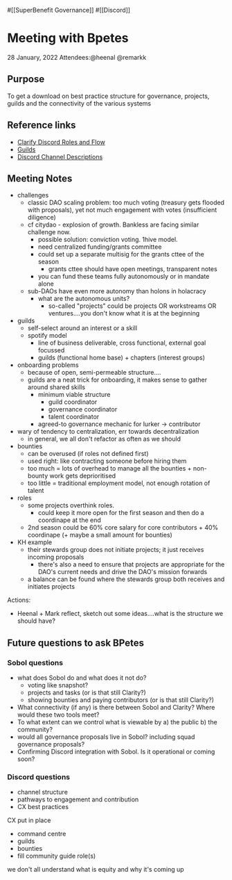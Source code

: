 #[[SuperBenefit Governance]] #[[Discord]] 

# Meeting with Bpetes
28 January, 2022
Attendees:@heenal @remarkk 

## Purpose
To get a download on best practice structure for governance, projects, guilds and the connectivity of the various systems
## Reference links
- [Clarify Discord Roles and Flow](https://app.clarity.so/superbenefit/work/92)
- [Guilds](https://app.clarity.so/superbenefit/work/47)[](https://app.clarity.so/superbenefit/pages/7bdeae41-7cb9-4c90-a142-8ea8d8e42712)
- [Discord Channel Descriptions](https://app.clarity.so/superbenefit/pages/7bdeae41-7cb9-4c90-a142-8ea8d8e42712)

## Meeting Notes
- challenges
	- classic DAO scaling problem: too much voting (treasury gets flooded with proposals), yet not much engagement with votes (insufficient diligence)
	- cf citydao - explosion of growth. Bankless are facing similar challenge now. 
		- possible solution: conviction voting. 1hive model.
		- need centralized funding/grants committee
		- could set up a separate multisig for the grants cttee of the season
			- grants cttee should have open meetings, transparent notes
		- you can fund these teams fully autonomously or in mandate alone
	- sub-DAOs have even more autonomy than holons in holacracy
		- what are the autonomous units?
			- so-called "projects" could be projects OR workstreams OR ventures....you don't know what it is at the beginning
- guilds
	- self-select around an interest or a skill
	- spotify model
		- line of business deliverable, cross functional, external goal focussed
		- guilds (functional home base) + chapters (interest groups)
- onboarding problems
	- because of open, semi-permeable structure....
	- guilds are a neat trick for onboarding, it makes sense to gather around shared skills
		- minimum viable structure
			- guild coordinator
			- governance coordinator
			- talent coordinator
		- agreed-to governance mechanic for lurker -> contributor
- wary of tendency to centralization, err towards decentralization
	- in general, we all don't refactor as often as we should
- bounties
	- can be overused (if roles not defined first)
	- used right: like contracting someone before hiring them
	- too much = lots of overhead to manage all the bounties + non-bounty work gets deprioritised
	- too little = traditional employment model, not enough rotation of talent
- roles
	- some projects overthink roles.
		- could keep it more open for the first season and then do a coordinape at the end
	- 2nd season could be 60% core salary for core contributors + 40% coordinape (+ maybe a small amount for bounties)
- KH example
	- their stewards group does not initiate projects; it just receives incoming proposals
		- there's also a need to ensure that projects are appropriate for the DAO's current needs and drive the DAO's mission forwards
	- a balance can be found where the stewards group both receives and initiates projects


Actions:
- Heenal + Mark reflect, sketch out some ideas....what is the structure we should have?


## Future questions to ask BPetes
### Sobol questions
- what does Sobol do and what does it not do?
	- voting like snapshot?
	- projects and tasks (or is that still Clarity?)
	- showing bounties and paying contributors (or is that still Clarity?)
- What connectivity (if any) is there between Sobol and Clarity? Where would these two tools meet?
- To what extent can we control what is viewable by a) the public b) the community?
- would all governance proposals live in Sobol? including squad governance proposals?
- Confirming Discord integration with Sobol. Is it operational or coming soon?

### Discord questions
- channel structure 
- pathways to engagement and contribution
- CX best practices


CX put in place
- command centre
- guilds
- bounties
- fill community guide role(s)


we don't all understand what is equity and why it's coming up